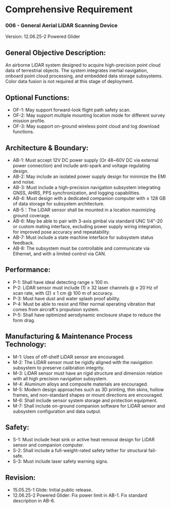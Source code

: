# Comprehensive Requirement
### 006 - General Aerial LiDAR Scanning Device
Version: 12.06.25-2 Powered Glider

## General Objective Description:
An airborne LiDAR system designed to acquire high-precision point cloud data of terrestrial objects. The system integrates inertial navigation, onboard point cloud processing, and embedded data storage subsystems. Color data fusion is not required at this stage of deployment.

## Optional Functions:
- OF-1: May support forward-look flight path safety scan.
- OF-2: May support multiple mounting location mode for different survey mission profile.
- OF-3: May support on-ground wireless point cloud and log download functions.

## Architecture & Boundary:
- AB-1: Must accept 12V DC power supply (Or 48~60V DC via external power connection) and include anti-spark and voltage regulating design.
- AB-2: May include an isolated power supply design for minimize the EMI and noise.
- AB-3: Must include a high-precision navigation subsystem integrating GNSS, AHRS, PPS synchronization, and logging capabilities.
- AB-4: Must design with a dedicated companion computer with ≥ 128 GB of data storage for subsystem architecture.
- AB-5：The LiDAR sensor shall be mounted in a location maximizing ground coverage.
- AB-6: May be able to pair with 3-axis gimbal via standard UNC 1/4"-20 or custom mating interface, excluding power supply wiring integration, for improved pose accuracy and repeatability.
- AB-7: Must include a state machine interface for subsystem status feedback.
- AB-8: The subsystem must be controllable and communicate via Ethernet, and with a limited control via CAN.

## Performance:
- P-1: Shall have ideal detecting range ≥ 100 m.
- P-2: LiDAR sensor must include (1) ≥ 32 laser channels @ ≥ 20 Hz of scan rate, with (2) ≤ 1 cm @ 100 m of accuracy.
- P-3: Must have dust and water splash proof ability.
- P-4: Must be able to resist and filter normal operating vibration that comes from aircraft's propulsion system.
- P-5: Shall have optimized aerodynamic enclosure shape to reduce the form drag.

## Manufacturing & Maintenance Process Technology:
- M-1: Uses of off-shelf LiDAR sensor are encouraged.
- M-2: The LiDAR sensor must be rigidly aligned with the navigation subsystem to preserve calibration integrity.
- M-3: LiDAR sensor must have an rigid structure and dimension relation with all high precision navigation subsystem.
- M-4: Aluminum alloys and composite materials are encouraged.
- M-5: Modern design approaches such as 3D printing, thin skins, hollow frames, and non-standard shapes or mount directions are encouraged.
- M-6: Shall include sensor system storage and protection equipment.
- M-7: Shall include on-ground companion software for LiDAR sensor and subsystem configuration and data output.

## Safety:
- S-1: Must include heat sink or active heat removal design for LiDAR sensor and companion computer.
- S-2: Shall include a full-weight-rated safety tether for structural fail-safe.
- S-3: Must include laser safety warning signs.

## Revision:
- 15.05.25-1 Glide: Initial public release.
- 12.06.25-2 Powered Glider: Fix power limit in AB-1. Fix standard description in AB-6.
